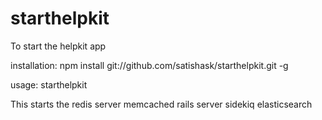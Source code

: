 # starthelpkit
To start the helpkit app

installation:
npm install git://github.com/satishask/starthelpkit.git -g

usage:
starthelpkit

This starts the
redis server
memcached
rails server
sidekiq
elasticsearch
